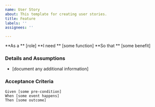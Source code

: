 ```yaml
---
name: User Story
about: This template for creating user stories.
title: Feature
labels: ''
assignees: ''

---
```


**As a ** [role]
**I need ** [some function]
**So that ** [some benefit]

### Details and Assumptions

* [document any additional information]

### Acceptance Criteria

```gherkin
Given [some pre-condition]
When [some event happens]
Then [some outcome]
```
